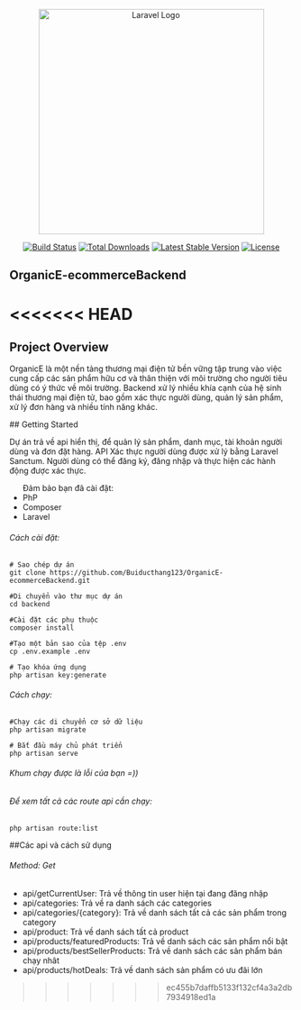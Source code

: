 <p align="center"><a href="https://laravel.com" target="_blank"><img src="https://raw.githubusercontent.com/laravel/art/master/logo-lockup/5%20SVG/2%20CMYK/1%20Full%20Color/laravel-logolockup-cmyk-red.svg" width="400" alt="Laravel Logo"></a></p>

<p align="center">
<a href="https://github.com/laravel/framework/actions"><img src="https://github.com/laravel/framework/workflows/tests/badge.svg" alt="Build Status"></a>
<a href="https://packagist.org/packages/laravel/framework"><img src="https://img.shields.io/packagist/dt/laravel/framework" alt="Total Downloads"></a>
<a href="https://packagist.org/packages/laravel/framework"><img src="https://img.shields.io/packagist/v/laravel/framework" alt="Latest Stable Version"></a>
<a href="https://packagist.org/packages/laravel/framework"><img src="https://img.shields.io/packagist/l/laravel/framework" alt="License"></a>
</p>

## OrganicE-ecommerceBackend
<<<<<<< HEAD
=======
## Project Overview
<p>OrganicE là một nền tảng thương mại điện tử bền vững tập trung vào việc cung cấp các sản phẩm hữu cơ và thân thiện với môi trường cho người tiêu dùng có ý thức về môi trường. Backend xử lý nhiều khía cạnh của hệ sinh thái thương mại điện tử, bao gồm xác thực người dùng, quản lý sản phẩm, xử lý đơn hàng và nhiều tính năng khác.</p>
## Getting Started
<p>Dự án trả về api hiển thị, để quản lý sản phẩm, danh mục, tài khoản người dùng và đơn đặt hàng. API Xác thực người dùng được xử lý bằng Laravel Sanctum. Người dùng có thể đăng ký, đăng nhập và thực hiện các hành động được xác thực.</p>
<ul>Đảm bảo bạn đã cài đặt:
    <li>PhP</li>
    <li>Composer</li>
    <li>Laravel</li>
</ul>
<h6>Cách cài đặt:</h6>

    # Sao chép dự án
    git clone https://github.com/Buiducthang123/OrganicE-ecommerceBackend.git
    
    #Di chuyển vào thư mục dự án
    cd backend
    
    #Cài đặt các phụ thuộc
    composer install
    
    #Tạo một bản sao của tệp .env
    cp .env.example .env
    
    # Tạo khóa ứng dụng
    php artisan key:generate
<h6>Cách chạy:</h6>

    #Chạy các di chuyển cơ sở dữ liệu
    php artisan migrate

    # Bắt đầu máy chủ phát triển
    php artisan serve
<h6>Khum chạy được là lỗi của bạn =))</h6>
<h6>Để xem tất cả các route api cần chạy: </h6>

    php artisan route:list
##Các api và cách sử dụng
<h6>Method: Get</h6>
    <ul>
        <li>api/getCurrentUser: Trả về thông tin user hiện tại đang đăng nhập</li>
        <li>api/categories: Trả về ra danh sách các categories</li>
        <li>api/categories/{category}: Trả về danh sách tất cả các sản phẩm trong category</li>
        <li>api/product: Trả về danh sách tất cả product</li>
        <li>api/products/featuredProducts: Trả về danh sách các sản phẩm nổi bật </li>
        <li>api/products/bestSellerProducts: Trả về danh sách các sản phẩm bán chạy nhât </li>
        <li>api/products/hotDeals: Trả về danh sách sản phẩm có ưu đãi lớn</li>
    </ul>




>>>>>>> ec455b7daffb5133f132cf4a3a2db7934918ed1a
